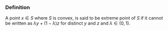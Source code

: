 ### Definition
A point $x\in S$ where $S$ is convex, is said to be extreme point of $S$ if it cannot be written as $\lambda y+(1-\lambda)z$ for distinct $y$ and $z$ and $\lambda\in(0,1)$.